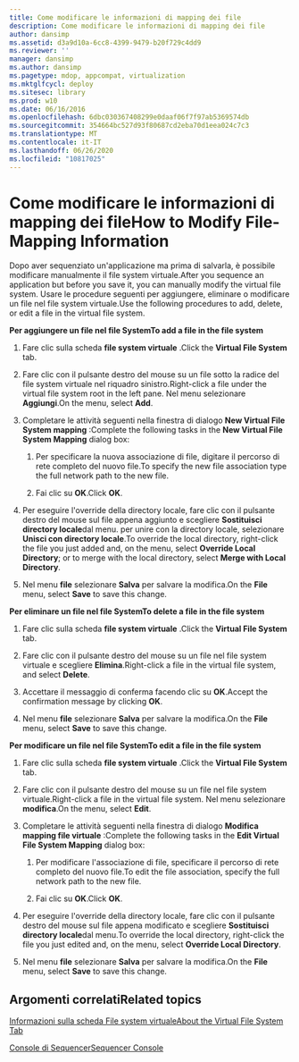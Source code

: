 ```yaml
---
title: Come modificare le informazioni di mapping dei file
description: Come modificare le informazioni di mapping dei file
author: dansimp
ms.assetid: d3a9d10a-6cc8-4399-9479-b20f729c4dd9
ms.reviewer: ''
manager: dansimp
ms.author: dansimp
ms.pagetype: mdop, appcompat, virtualization
ms.mktglfcycl: deploy
ms.sitesec: library
ms.prod: w10
ms.date: 06/16/2016
ms.openlocfilehash: 6dbc030367408299e0daaf06f7f97ab5369574db
ms.sourcegitcommit: 354664bc527d93f80687cd2eba70d1eea024c7c3
ms.translationtype: MT
ms.contentlocale: it-IT
ms.lasthandoff: 06/26/2020
ms.locfileid: "10817025"
---
```

# <span data-ttu-id="5256a-103">Come modificare le informazioni di mapping dei file</span><span class="sxs-lookup"><span data-stu-id="5256a-103">How to Modify File-Mapping Information</span></span>


<span data-ttu-id="5256a-104">Dopo aver sequenziato un'applicazione ma prima di salvarla, è possibile modificare manualmente il file system virtuale.</span><span class="sxs-lookup"><span data-stu-id="5256a-104">After you sequence an application but before you save it, you can manually modify the virtual file system.</span></span> <span data-ttu-id="5256a-105">Usare le procedure seguenti per aggiungere, eliminare o modificare un file nel file system virtuale.</span><span class="sxs-lookup"><span data-stu-id="5256a-105">Use the following procedures to add, delete, or edit a file in the virtual file system.</span></span>

**<span data-ttu-id="5256a-106">Per aggiungere un file nel file System</span><span class="sxs-lookup"><span data-stu-id="5256a-106">To add a file in the file system</span></span>**

1.  <span data-ttu-id="5256a-107">Fare clic sulla scheda **file system virtuale** .</span><span class="sxs-lookup"><span data-stu-id="5256a-107">Click the **Virtual File System** tab.</span></span>

2.  <span data-ttu-id="5256a-108">Fare clic con il pulsante destro del mouse su un file sotto la radice del file system virtuale nel riquadro sinistro.</span><span class="sxs-lookup"><span data-stu-id="5256a-108">Right-click a file under the virtual file system root in the left pane.</span></span> <span data-ttu-id="5256a-109">Nel menu selezionare **Aggiungi**.</span><span class="sxs-lookup"><span data-stu-id="5256a-109">On the menu, select **Add**.</span></span>

3.  <span data-ttu-id="5256a-110">Completare le attività seguenti nella finestra di dialogo **New Virtual File System mapping** :</span><span class="sxs-lookup"><span data-stu-id="5256a-110">Complete the following tasks in the **New Virtual File System Mapping** dialog box:</span></span>

    1.  <span data-ttu-id="5256a-111">Per specificare la nuova associazione di file, digitare il percorso di rete completo del nuovo file.</span><span class="sxs-lookup"><span data-stu-id="5256a-111">To specify the new file association type the full network path to the new file.</span></span>

    2.  <span data-ttu-id="5256a-112">Fai clic su **OK**.</span><span class="sxs-lookup"><span data-stu-id="5256a-112">Click **OK**.</span></span>

4.  <span data-ttu-id="5256a-113">Per eseguire l'override della directory locale, fare clic con il pulsante destro del mouse sul file appena aggiunto e scegliere **Sostituisci directory locale**dal menu. per unire con la directory locale, selezionare **Unisci con directory locale**.</span><span class="sxs-lookup"><span data-stu-id="5256a-113">To override the local directory, right-click the file you just added and, on the menu, select **Override Local Directory**; or to merge with the local directory, select **Merge with Local Directory**.</span></span>

5.  <span data-ttu-id="5256a-114">Nel menu **file** selezionare **Salva** per salvare la modifica.</span><span class="sxs-lookup"><span data-stu-id="5256a-114">On the **File** menu, select **Save** to save this change.</span></span>

**<span data-ttu-id="5256a-115">Per eliminare un file nel file System</span><span class="sxs-lookup"><span data-stu-id="5256a-115">To delete a file in the file system</span></span>**

1.  <span data-ttu-id="5256a-116">Fare clic sulla scheda **file system virtuale** .</span><span class="sxs-lookup"><span data-stu-id="5256a-116">Click the **Virtual File System** tab.</span></span>

2.  <span data-ttu-id="5256a-117">Fare clic con il pulsante destro del mouse su un file nel file system virtuale e scegliere **Elimina**.</span><span class="sxs-lookup"><span data-stu-id="5256a-117">Right-click a file in the virtual file system, and select **Delete**.</span></span>

3.  <span data-ttu-id="5256a-118">Accettare il messaggio di conferma facendo clic su **OK**.</span><span class="sxs-lookup"><span data-stu-id="5256a-118">Accept the confirmation message by clicking **OK**.</span></span>

4.  <span data-ttu-id="5256a-119">Nel menu **file** selezionare **Salva** per salvare la modifica.</span><span class="sxs-lookup"><span data-stu-id="5256a-119">On the **File** menu, select **Save** to save this change.</span></span>

**<span data-ttu-id="5256a-120">Per modificare un file nel file System</span><span class="sxs-lookup"><span data-stu-id="5256a-120">To edit a file in the file system</span></span>**

1.  <span data-ttu-id="5256a-121">Fare clic sulla scheda **file system virtuale** .</span><span class="sxs-lookup"><span data-stu-id="5256a-121">Click the **Virtual File System** tab.</span></span>

2.  <span data-ttu-id="5256a-122">Fare clic con il pulsante destro del mouse su un file nel file system virtuale.</span><span class="sxs-lookup"><span data-stu-id="5256a-122">Right-click a file in the virtual file system.</span></span> <span data-ttu-id="5256a-123">Nel menu selezionare **modifica**.</span><span class="sxs-lookup"><span data-stu-id="5256a-123">On the menu, select **Edit**.</span></span>

3.  <span data-ttu-id="5256a-124">Completare le attività seguenti nella finestra di dialogo **Modifica mapping file virtuale** :</span><span class="sxs-lookup"><span data-stu-id="5256a-124">Complete the following tasks in the **Edit Virtual File System Mapping** dialog box:</span></span>

    1.  <span data-ttu-id="5256a-125">Per modificare l'associazione di file, specificare il percorso di rete completo del nuovo file.</span><span class="sxs-lookup"><span data-stu-id="5256a-125">To edit the file association, specify the full network path to the new file.</span></span>

    2.  <span data-ttu-id="5256a-126">Fai clic su **OK**.</span><span class="sxs-lookup"><span data-stu-id="5256a-126">Click **OK**.</span></span>

4.  <span data-ttu-id="5256a-127">Per eseguire l'override della directory locale, fare clic con il pulsante destro del mouse sul file appena modificato e scegliere **Sostituisci directory locale**dal menu.</span><span class="sxs-lookup"><span data-stu-id="5256a-127">To override the local directory, right-click the file you just edited and, on the menu, select **Override Local Directory**.</span></span>

5.  <span data-ttu-id="5256a-128">Nel menu **file** selezionare **Salva** per salvare la modifica.</span><span class="sxs-lookup"><span data-stu-id="5256a-128">On the **File** menu, select **Save** to save this change.</span></span>

## <span data-ttu-id="5256a-129">Argomenti correlati</span><span class="sxs-lookup"><span data-stu-id="5256a-129">Related topics</span></span>


[<span data-ttu-id="5256a-130">Informazioni sulla scheda File system virtuale</span><span class="sxs-lookup"><span data-stu-id="5256a-130">About the Virtual File System Tab</span></span>](about-the-virtual-file-system-tab.md)

[<span data-ttu-id="5256a-131">Console di Sequencer</span><span class="sxs-lookup"><span data-stu-id="5256a-131">Sequencer Console</span></span>](sequencer-console.md)

 

 





